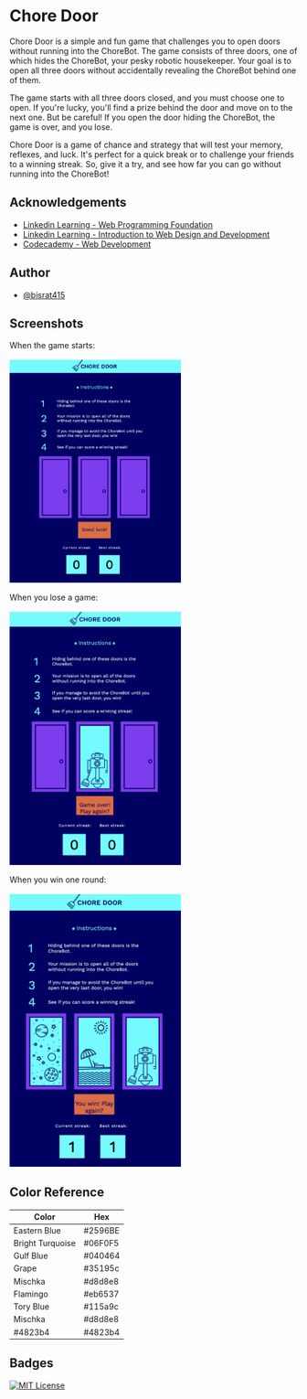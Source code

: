 
# Chore Door

Chore Door is a simple and fun game that challenges you to open doors without running into the ChoreBot. The game consists of three doors, one of which hides the ChoreBot, your pesky robotic housekeeper. Your goal is to open all three doors without accidentally revealing the ChoreBot behind one of them.

The game starts with all three doors closed, and you must choose one to open. If you're lucky, you'll find a prize behind the door and move on to the next one. But be careful! If you open the door hiding the ChoreBot, the game is over, and you lose.

Chore Door is a game of chance and strategy that will test your memory, reflexes, and luck. It's perfect for a quick break or to challenge your friends to a winning streak. So, give it a try, and see how far you can go without running into the ChoreBot!




## Acknowledgements

 - [Linkedin Learning - Web Programming Foundation](https://www.linkedin.com/learning/web-programming-foundations/welcome?autoplay=true&u=41910396)
 - [Linkedin Learning - Introduction to Web Design and Development](https://www.linkedin.com/learning/introduction-to-web-design-and-development-14628245/web-design-and-development-in-the-code-and-no-code-era?autoplay=true&u=41910396)
- [Codecademy - Web Development](https://www.codecademy.com/learn/paths/web-development)
## Author

- [@bisrat415](https://github.com/bisrat415)


## Screenshots

When the game starts: <br><br>
<img src="images/Start_Game.png" width="300" />

When you lose a game: <br><br>
<img src="images/Lose_Game.png" width="300" />

When you win one round: <br><br>
<img src="images/Win_Game.png" width="300" />

## Color Reference

| Color             | Hex                                                                |
| ----------------- | ------------------------------------------------------------------ |
| Eastern Blue  |  #2596BE |
| Bright Turquoise | #06F0F5 |
| Gulf Blue| #040464 |
| Grape | #35195c |
| Mischka | #d8d8e8 |
| Flamingo | #eb6537 |
| Tory Blue | #115a9c |
| Mischka | #d8d8e8 |
| #4823b4 | #4823b4 |



## Badges

[![MIT License](https://img.shields.io/badge/License-MIT-green.svg)](https://choosealicense.com/licenses/mit/)

